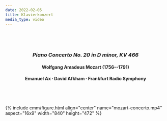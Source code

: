 ```yaml
---
date: 2022-02-05
title: Klavierkonzert
media_type: video
---
```


<br/>

<div class="shaded-box" markdown="1" style="text-align: center; padding:25px;">

### *Piano Concerto No. 20 in D minor, KV 466*
#### Wolfgang Amadeus Mozart (1756--1791)
#### Emanuel Ax ∙ David Afkham ∙ Frankfurt Radio Symphony

</div>

<br/>

{% include cmm/figure.html align="center" name="mozart-concerto.mp4" aspect="16x9" width="840" height="472" %}

